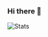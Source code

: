 ### Hi there 👋

<!--
**XPancc/Xpancc** is a ✨ _special_ ✨ repository because its `README.md` (this file) appears on your GitHub profile.

Here are some ideas to get you started:

- 🔭 I’m currently working on ...
- 🌱 I’m currently learning ...
- 👯 I’m looking to collaborate on ...
- 🤔 I’m looking for help with ...
- 💬 Ask me about ...
- 📫 How to reach me: ...
- 😄 Pronouns: ...
- ⚡ Fun fact: ...
-->
![Stats](https://github-readme-stats.vercel.app/api?username=XPancc&show_icons=true&count_private=true&icon_color=FB7299&title_color=FB7299&bg_clor=angle&theme=radical)
